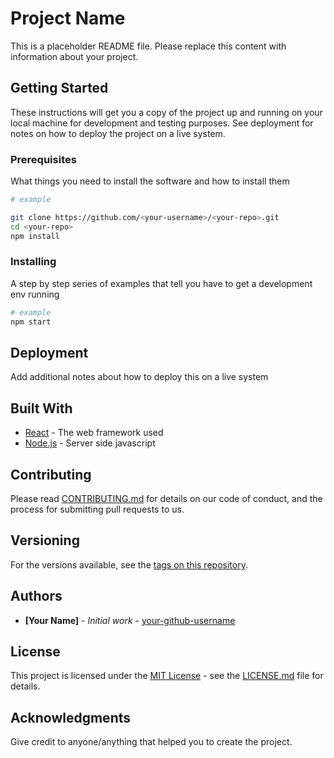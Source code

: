 # Project Name

This is a placeholder README file.  Please replace this content with information about your project.

## Getting Started

These instructions will get you a copy of the project up and running on your local machine for development and testing purposes. See deployment for notes on how to deploy the project on a live system.

### Prerequisites

What things you need to install the software and how to install them

```bash
# example

git clone https://github.com/<your-username>/<your-repo>.git
cd <your-repo>
npm install
```

### Installing

A step by step series of examples that tell you have to get a development env running

```bash
# example
npm start
```

## Deployment

Add additional notes about how to deploy this on a live system

## Built With

* [React](https://reactjs.org/) - The web framework used
* [Node.js](https://nodejs.org/en/) - Server side javascript

## Contributing

Please read [CONTRIBUTING.md](CONTRIBUTING.md) for details on our code of conduct, and the process for submitting pull requests to us.

## Versioning

For the versions available, see the [tags on this repository](https://github.com/yourusername/yourrepo/tags).

## Authors

* **[Your Name]** - *Initial work* - [your-github-username](https://github.com/your-github-username)

## License

This project is licensed under the [MIT License](LICENSE.md) - see the [LICENSE.md](LICENSE.md) file for details.

## Acknowledgments

Give credit to anyone/anything that helped you to create the project.
